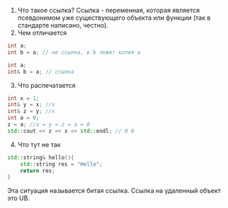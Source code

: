 1. Что такое ссылка?
Ссылка - переменная, которая является псевдонимом уже существующего объекта или функции (так в стандарте написано, честно).
2. Чем отличается
```cpp
int a;
int b = a; // не ссылка, в b лежит копия a
```
```cpp
int a;
int& b = a; // ссылка
```
3. Что распечатается
```cpp
int x = 1;
int& y = x; //x
int& z = y; //x
int a = 0;
z = a; //x = y = z = a = 0
std::cout << z << x << std::endl; // 0 0
```
4. Что тут не так
```cpp
std::string& hello(){
    std::string res = "Hello";
    return res;
}
```
Эта ситуация называется битая ссылка. Ссылка на удаленный объект это UB.
